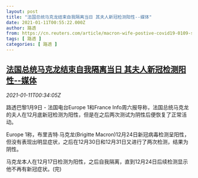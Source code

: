 ```yaml
---
layout: post
title: "法国总统马克龙结束自我隔离当日 其夫人新冠检测阳性--媒体"
date: 2021-01-11T00:55:22.000Z
author: 路透
from: https://cn.reuters.com/article/macron-wife-postive-covid19-0109-sat-idCNKBS29G014
tags: [ 路透 ]
categories: [ 路透 ]
---
```

<!--1610326522000-->
[法国总统马克龙结束自我隔离当日 其夫人新冠检测阳性--媒体](https://cn.reuters.com/article/macron-wife-postive-covid19-0109-sat-idCNKBS29G014)
------

<div>
<div><i>2021-01-11T00:34:05Z</i></div><p>路透巴黎1月9日 - 法国电台Europe 1和France Info周六报导称，法国总统马克龙的夫人在12月底新冠检测为阳性，但是在之后两次测试为阴性后便恢复了正常活动。</p><p>Europe 1称，布里吉特∙马克龙(Brigitte Macron)12月24日新冠病毒检测呈阳性，但没有表现出明显症状，之后在12月30日和12月31日又进行了两次检测，结果为阴性。</p><p>马克龙本人在12月17日检测为阳性，之后自我隔离，直到12月24日后续检测显示他不再有新冠症状。(完)</p>
</div>
